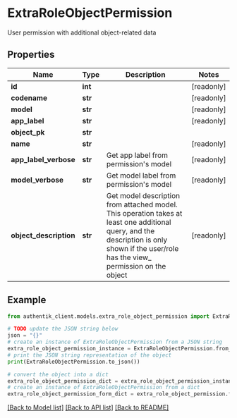 # ExtraRoleObjectPermission

User permission with additional object-related data

## Properties

Name | Type | Description | Notes
------------ | ------------- | ------------- | -------------
**id** | **int** |  | [readonly] 
**codename** | **str** |  | [readonly] 
**model** | **str** |  | [readonly] 
**app_label** | **str** |  | [readonly] 
**object_pk** | **str** |  | 
**name** | **str** |  | [readonly] 
**app_label_verbose** | **str** | Get app label from permission&#39;s model | [readonly] 
**model_verbose** | **str** | Get model label from permission&#39;s model | [readonly] 
**object_description** | **str** | Get model description from attached model. This operation takes at least one additional query, and the description is only shown if the user/role has the view_ permission on the object | [readonly] 

## Example

```python
from authentik_client.models.extra_role_object_permission import ExtraRoleObjectPermission

# TODO update the JSON string below
json = "{}"
# create an instance of ExtraRoleObjectPermission from a JSON string
extra_role_object_permission_instance = ExtraRoleObjectPermission.from_json(json)
# print the JSON string representation of the object
print(ExtraRoleObjectPermission.to_json())

# convert the object into a dict
extra_role_object_permission_dict = extra_role_object_permission_instance.to_dict()
# create an instance of ExtraRoleObjectPermission from a dict
extra_role_object_permission_form_dict = extra_role_object_permission.from_dict(extra_role_object_permission_dict)
```
[[Back to Model list]](../README.md#documentation-for-models) [[Back to API list]](../README.md#documentation-for-api-endpoints) [[Back to README]](../README.md)


